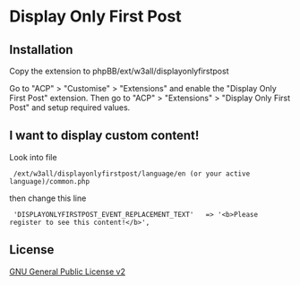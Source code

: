 # Display Only First Post

## Installation

Copy the extension to phpBB/ext/w3all/displayonlyfirstpost

Go to "ACP" > "Customise" > "Extensions" and enable the "Display Only First Post" extension.
Then go to "ACP" > "Extensions" > "Display Only First Post" and setup required values.


## I want to display custom content!
Look into file

     /ext/w3all/displayonlyfirstpost/language/en (or your active language)/common.php
   
then change this line

     'DISPLAYONLYFIRSTPOST_EVENT_REPLACEMENT_TEXT'   => '<b>Please register to see this content!</b>',


## License

[GNU General Public License v2](license.txt)
